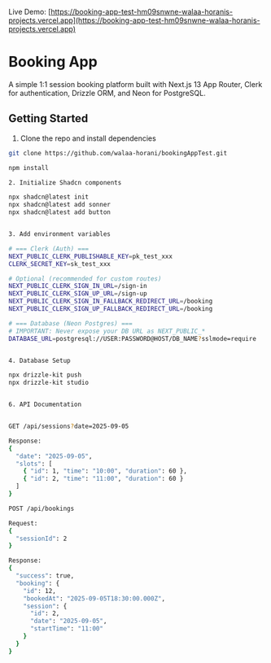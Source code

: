 Live Demo: [https://booking-app-test-hm09snwne-walaa-horanis-projects.vercel.app](https://booking-app-test-hm09snwne-walaa-horanis-projects.vercel.app)


# Booking App

A simple 1:1 session booking platform built with Next.js 13 App Router, Clerk for authentication, Drizzle ORM, and Neon for PostgreSQL.

## Getting Started

1. Clone the repo and install dependencies

```bash
git clone https://github.com/walaa-horani/bookingAppTest.git

npm install

2. Initialize Shadcn components

npx shadcn@latest init 
npx shadcn@latest add sonner
npx shadcn@latest add button


3. Add environment variables

# === Clerk (Auth) ===
NEXT_PUBLIC_CLERK_PUBLISHABLE_KEY=pk_test_xxx
CLERK_SECRET_KEY=sk_test_xxx

# Optional (recommended for custom routes)
NEXT_PUBLIC_CLERK_SIGN_IN_URL=/sign-in
NEXT_PUBLIC_CLERK_SIGN_UP_URL=/sign-up
NEXT_PUBLIC_CLERK_SIGN_IN_FALLBACK_REDIRECT_URL=/booking
NEXT_PUBLIC_CLERK_SIGN_UP_FALLBACK_REDIRECT_URL=/booking

# === Database (Neon Postgres) ===
# IMPORTANT: Never expose your DB URL as NEXT_PUBLIC_*
DATABASE_URL=postgresql://USER:PASSWORD@HOST/DB_NAME?sslmode=require


4. Database Setup

npx drizzle-kit push
npx drizzle-kit studio


6. API Documentation


GET /api/sessions?date=2025-09-05

Response:
{
  "date": "2025-09-05",
  "slots": [
    { "id": 1, "time": "10:00", "duration": 60 },
    { "id": 2, "time": "11:00", "duration": 60 }
  ]
}

POST /api/bookings

Request:
{
  "sessionId": 2
}

Response:
{
  "success": true,
  "booking": {
    "id": 12,
    "bookedAt": "2025-09-05T18:30:00.000Z",
    "session": {
      "id": 2,
      "date": "2025-09-05",
      "startTime": "11:00"
    }
  }
}





